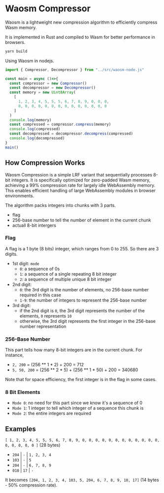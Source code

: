 # Waosm Compressor

Waosm is a lightweight new compression algorithm to efficiently compress Wasm memory.

It is implemented in Rust and compiled to Wasm for better performance in browsers.

```bash
yarn build
```

Using Waosm in nodejs.

```js
import { Compressor, Decompressor } from "../src/waosm-node.js"

const main = async ()=>{
  const compressor = new Compressor()
  const decompressor = new Decompressor()
  const memory = new Uint8Array(
    [ 
	  1, 2, 3, 4, 5, 5, 5, 6, 7, 8, 9, 0, 0, 0, 
	  0, 0, 0, 0, 0, 0, 0, 0, 0, 0, 0, 0, 0, 0 
    ]
  )
  console.log(memory)
  const compressed = compressor.compress(memory)
  console.log(compressed)
  const decompressed = decompressor.decompress(compressed)
  console.log(decompressed)
}
main()
```

## How Compression Works

Waosm Compression is a simple LRF variant that sequentially processes 8-bit integers. It is specifically optimized for zero-padded Wasm memory, achieving a 99% compression rate for largely idle WebAssembly memory. This enables efficient handling of large WebAssembly modules in browser environments.

The algorithm packs integers into chunks with 3 parts.

- flag
- 256-base number to tell the number of element in the current chunk
- actuall 8-bit intergers

### Flag

A flag is a 1 byte (8 bits) integer, which ranges from 0 to 255. So there are 3 digits.

- 1st digit: `mode`
  - `0`: a sequence of 0s
  - `1`: a sequence of a single repeating 8 bit integer
  - `2`: a sequence of multiple unique 8 bit integer
- 2nd digit:
  - `0`: the 3rd digit is the number of elements, no 256-base number required in this case
  - `1-9`: the number of integers to represent the 256-base number
- 3rd digit:
    - if the 2nd digit is `0`, the 3rd digit represents the number of the elements, `0` represents `10`
	- otherwise, the 3rd digit represents the first integer in the 256-base number representation
	
### 256-Base Number

This part tells how many 8-bit integers are in the current chunk. For instance,
- `2, 200` = (256 ** 1 * 2) + 200 = 712
- `5, 50, 200` = (256 ** 2 * 5) + (256 ** 1 * 50) + 200 = 340680

Note that for space efficiency, the first integer is in the flag in some cases.

### 8 Bit Elements

- `Mode 0`: no need for this part since we know it's a sequence of 0
- `Mode 1`: 1 integer to tell which integer of a sequence this chunk is
- `Mode 2`: the entire integers are required

## Examples

`[ 1, 2, 3, 4, 5, 5, 5, 6, 7, 8, 9, 0, 0, 0, 0, 0, 0, 0, 0, 0, 0, 0, 0, 0, 0, 0, 0, 0 ]` (28 bytes)

- `204` | `-` | `1, 2, 3, 4`
- `103` | `-` | `5`
- `204` | `-` | `6, 7, 8, 9`
- `010` | `17` | `-`

It becomes `[204, 1, 2, 3, 4, 103, 5, 204, 6, 7, 8, 9, 10, 17]` (14 bytes - 50% compression rate).

